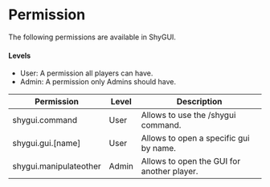 # Permission

The following permissions are available in ShyGUI.

#### Levels

* User: A permission all players can have.
* Admin: A permission only Admins should have.

| Permission             | Level      | Description                                 |   
|------------------------|------------|---------------------------------------------|
| shygui.command         | User       | Allows to use the /shygui command.          |   
| shygui.gui.[name]      | User       | Allows to open a specific gui by name.      |  
| shygui.manipulateother | Admin      | Allows to open the GUI for another player.  |

